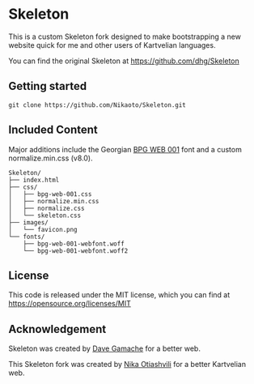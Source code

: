 # Skeleton
This is a custom Skeleton fork designed to make bootstrapping a new website quick for me and other 
users of Kartvelian languages.

You can find the original Skeleton at https://github.com/dhg/Skeleton


## Getting started
`git clone https://github.com/Nikaoto/Skeleton.git`


## Included Content
Major additions include the Georgian [BPG WEB 001](https://web-fonts.ge/bpg-web-001/) font and a 
custom normalize.min.css (v8.0).

```
Skeleton/
├── index.html
├── css/
│   ├── bpg-web-001.css
│   ├── normalize.min.css
│   ├── normalize.css
│   └── skeleton.css
├── images/
│   └── favicon.png
└── fonts/
    ├── bpg-web-001-webfont.woff
    └── bpg-web-001-webfont.woff2

```


## License
This code is released under the MIT license, which you can find at 
https://opensource.org/licenses/MIT


## Acknowledgement
Skeleton was created by [Dave Gamache](https://twitter.com/dhg) for a better web.

This Skeleton fork was created by [Nika Otiashvili](https://nika.ninja) for a better Kartvelian web.
